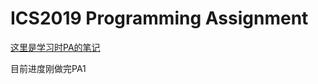 # ICS2019 Programming Assignment

[这里是学习时PA的笔记](https://kazamayc.github.io/2021/06/10/%C2%96%E5%8D%97%E4%BA%AC%E5%A4%A7%E5%AD%A6PA%E5%AD%A6%E4%B9%A0/)

目前进度刚做完PA1

